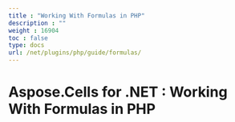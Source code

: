 ```yaml
---
title : "Working With Formulas in PHP" 
description : "" 
weight : 16904 
toc : false
type: docs
url: /net/plugins/php/guide/formulas/
---
```


# Aspose.Cells for .NET : Working With Formulas in PHP


